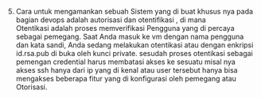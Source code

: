 05. Cara untuk mengamankan sebuah Sistem yang di buat khusus nya pada bagian devops adalah autorisasi dan otentifikasi , di mana Otentikasi adalah proses memverifikasi Pengguna yang di percaya sebagai pemegang. Saat Anda masuk ke vm dengan nama pengguna dan kata sandi, Anda sedang melakukan otentikasi atau dengan enkripsi id.rsa.pub di buka oleh kunci private. sesudah proses otentikasi sebagai pemengan credential harus membatasi akses ke sesuatu misal nya akses ssh hanya dari ip yang di kenal atau user tersebut hanya bisa mengakses beberapa fitur yang di konfigurasi oleh pemegang atau Otorisasi.

